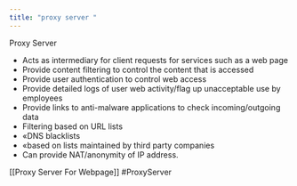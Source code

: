 ```yaml
---
title: "proxy server "
--- 
```

Proxy Server
- Acts as intermediary for client requests for services such as a web page  
- Provide content filtering to control the content that is accessed 
- Provide user authentication to control web access  
- Provide detailed logs of user web activity/flag up unacceptable use by   employees  
- Provide links to anti-malware applications to check incoming/outgoing data  
- Filtering based on URL lists  
- «DNS blacklists  
- «based on lists maintained by third party companies  
- Can provide NAT/anonymity of IP address.

[[Proxy Server For Webpage]]
#ProxyServer